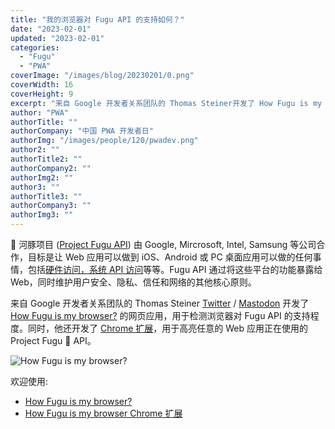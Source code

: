 ```yaml
---
title: "我的浏览器对 Fugu API 的支持如何？"
date: "2023-02-01"
updated: "2023-02-01"
categories:
  - "Fugu"
  - "PWA"
coverImage: "/images/blog/20230201/0.png"
coverWidth: 16
coverHeight: 9
excerpt: "来自 Google 开发者关系团队的 Thomas Steiner开发了 How Fugu is my browser? 的网页应用来检测您的浏览器对 Fugu API 的支持程度，以及相应的 Chrome 扩展来高亮任意的 Web 应用正在使用的 Project Fugu 🐡 API。"
author: "PWA"
authorTitle: ""
authorCompany: "中国 PWA 开发者日"
authorImg: "/images/people/120/pwadev.png"
author2: ""
authorTitle2: ""
authorCompany2: ""
authorImg2: ""
author3: ""
authorTitle3: ""
authorCompany3: ""
authorImg3: ""
---
```


🐡 河豚项目 ([Project Fugu API](https://developer.chrome.com/blog/fugu-status/)) 由 Google, Mircrosoft, Intel, Samsung 等公司合作，目标是让 Web 应用可以做到 iOS、Android 或 PC 桌面应用可以做的任何事情，包括[硬件访问，系统 API 访问](https://fugu-tracker.web.app/)等等。Fugu API 通过将这些平台的功能暴露给 Web，同时维护用户安全、隐私、信任和网络的其他核心原则。

来自 Google 开发者关系团队的 Thomas Steiner [Twitter](https://twitter.com/tomayac) / [Mastodon](https://mastodon.social/@tomayac@toot.cafe) 开发了[How Fugu is my browser?](https://howfuguismybrowser.dev/) 的网页应用，用于检测浏览器对 Fugu API 的支持程度。同时，他还开发了 [Chrome 扩展](https://chrome.google.com/webstore/detail/how-fugu-is-the-web/apcghpabklkjjgpfoplnglnjghonjhdl?hl=en-US)，用于高亮任意的 Web 应用正在使用的 Project Fugu 🐡 API。

![How Fugu is my browser?](/images/blog/20230201/1.png)

欢迎使用:

- [How Fugu is my browser?](https://howfuguismybrowser.dev/)
- [How Fugu is my browser Chrome 扩展](https://chrome.google.com/webstore/detail/how-fugu-is-the-web/apcghpabklkjjgpfoplnglnjghonjhdl?hl=en-US)
